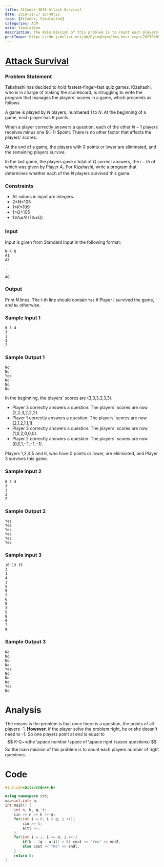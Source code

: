 ```yaml
---
title: AtCoder-4870 Attack Survival
date: 2019-11-17 10:49:22
tags: [AtCoder, Simulation]
categories: ACM
main: Simulation
description: The main mission of this problem is to count each players number of right questions.
postImage: https://cdn.jsdelivr.net/gh/DyingDown/img-host-repo/202302051744726.jpg
---
```


# [Attack Survival](https://abc141.contest.atcoder.jp/tasks/abc141_c?lang=en)

### Problem Statement

Takahashi has decided to hold fastest-finger-fast quiz games. Kizahashi, who is in charge of making the scoreboard, is struggling to write the program that manages the players' scores in a game, which proceeds as follows.

<!--more-->

A game is played by $N$ players, numbered $1$ to $N$. At the beginning of a game, each player has $K$ points.

When a player correctly answers a question, each of the other $N-1$ players receives minus one $(−1) $point. There is no other factor that affects the players' scores.

At the end of a game, the players with 0 points or lower are eliminated, and the remaining players survive.

In the last game, the players gave a total of $Q$ correct answers, the $i-th$ of which was given by Player $A_i$. For Kizahashi, write a program that determines whether each of the $N$ players survived this game.

### Constraints

- All values in input are integers.
- 2≤$N$≤105
- 1≤$K$≤109
- 1≤$Q$≤105
- 1≤$A_i$≤$N$ (1≤$i$≤$Q$)

### Input

Input is given from Standard Input in the following format:

```
N K Q
A1
A2
.
.
.
AQ
```

### Output

Print *N* lines. The *i*-th line should contain `Yes` if Player *i* survived the game, and `No` otherwise.

### Sample Input 1

```
6 3 4
3
1
3
2
```

### Sample Output 1

```
No
No
Yes
No
No
No
```

In the beginning, the players' scores are (3,3,3,3,3,3).

- Player 3 correctly answers a question. The players' scores are now (2,2,3,2,2,2).
- Player 1 correctly answers a question. The players' scores are now (2,1,2,1,1,1).
- Player 3 correctly answers a question. The players' scores are now (1,0,2,0,0,0).
- Player 2 correctly answers a question. The players' scores are now (0,0,1,−1,−1,−1).

Players 1,2,4,5 and 6, who have 0 points or lower, are eliminated, and Player 3 survives this game.

### Sample Input 2

```
6 5 4
3
1
3
2
```

### Sample Output 2

```
Yes
Yes
Yes
Yes
Yes
Yes
```

### Sample Input 3

```
10 13 15
3
1
4
1
5
9
2
6
5
3
5
8
9
7
9
```

### Sample Output 3

```
No
No
No
No
Yes
No
No
No
Yes
No
```

# Analysis

The means is the problem is that once there is a question, the points of all players -1. **However**, if the player solve the problem right, he or she doesn't need to -1. So one players point at end is equal to 
$$
K-Q+n(the \space number \space of \space right \space questions)
$$
So the main mission of this problem is to count each players number of right questions.

# Code

```c++
#include<bits/stdc++.h>

using namespace std;
map<int,int> a;
int main() {
	int n, k, q, t;
	cin >> n >> k >> q;
	for(int i = 0; i < q; i ++){
		cin >> t;
		a[t] ++;
	}
	for(int i = 1; i <= n; i ++){
		if(k - (q - a[i]) > 0) cout << "Yes" << endl;
		else cout << "No" << endl;
	}
	return 0;
}
```

